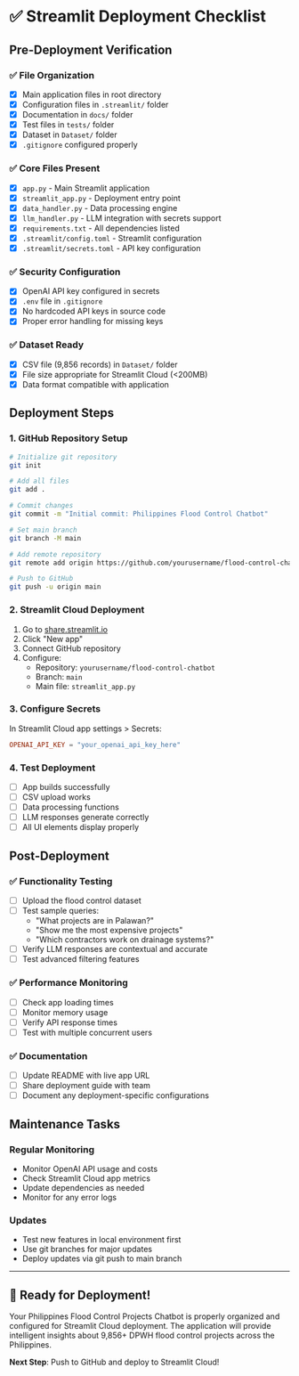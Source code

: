 # ✅ Streamlit Deployment Checklist

## Pre-Deployment Verification

### ✅ File Organization
- [x] Main application files in root directory
- [x] Configuration files in `.streamlit/` folder
- [x] Documentation in `docs/` folder
- [x] Test files in `tests/` folder
- [x] Dataset in `Dataset/` folder
- [x] `.gitignore` configured properly

### ✅ Core Files Present
- [x] `app.py` - Main Streamlit application
- [x] `streamlit_app.py` - Deployment entry point
- [x] `data_handler.py` - Data processing engine
- [x] `llm_handler.py` - LLM integration with secrets support
- [x] `requirements.txt` - All dependencies listed
- [x] `.streamlit/config.toml` - Streamlit configuration
- [x] `.streamlit/secrets.toml` - API key configuration

### ✅ Security Configuration
- [x] OpenAI API key configured in secrets
- [x] `.env` file in `.gitignore`
- [x] No hardcoded API keys in source code
- [x] Proper error handling for missing keys

### ✅ Dataset Ready
- [x] CSV file (9,856 records) in `Dataset/` folder
- [x] File size appropriate for Streamlit Cloud (<200MB)
- [x] Data format compatible with application

## Deployment Steps

### 1. GitHub Repository Setup
```bash
# Initialize git repository
git init

# Add all files
git add .

# Commit changes
git commit -m "Initial commit: Philippines Flood Control Chatbot"

# Set main branch
git branch -M main

# Add remote repository
git remote add origin https://github.com/yourusername/flood-control-chatbot.git

# Push to GitHub
git push -u origin main
```

### 2. Streamlit Cloud Deployment
1. Go to [share.streamlit.io](https://share.streamlit.io)
2. Click "New app"
3. Connect GitHub repository
4. Configure:
   - Repository: `yourusername/flood-control-chatbot`
   - Branch: `main`
   - Main file: `streamlit_app.py`

### 3. Configure Secrets
In Streamlit Cloud app settings > Secrets:
```toml
OPENAI_API_KEY = "your_openai_api_key_here"
```

### 4. Test Deployment
- [ ] App builds successfully
- [ ] CSV upload works
- [ ] Data processing functions
- [ ] LLM responses generate correctly
- [ ] All UI elements display properly

## Post-Deployment

### ✅ Functionality Testing
- [ ] Upload the flood control dataset
- [ ] Test sample queries:
  - "What projects are in Palawan?"
  - "Show me the most expensive projects"
  - "Which contractors work on drainage systems?"
- [ ] Verify LLM responses are contextual and accurate
- [ ] Test advanced filtering features

### ✅ Performance Monitoring
- [ ] Check app loading times
- [ ] Monitor memory usage
- [ ] Verify API response times
- [ ] Test with multiple concurrent users

### ✅ Documentation
- [ ] Update README with live app URL
- [ ] Share deployment guide with team
- [ ] Document any deployment-specific configurations

## Maintenance Tasks

### Regular Monitoring
- Monitor OpenAI API usage and costs
- Check Streamlit Cloud app metrics
- Update dependencies as needed
- Monitor for any error logs

### Updates
- Test new features in local environment first
- Use git branches for major updates
- Deploy updates via git push to main branch

---

## 🎉 Ready for Deployment!

Your Philippines Flood Control Projects Chatbot is properly organized and configured for Streamlit Cloud deployment. The application will provide intelligent insights about 9,856+ DPWH flood control projects across the Philippines.

**Next Step**: Push to GitHub and deploy to Streamlit Cloud!

